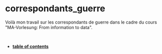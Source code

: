 # correspondants_guerre
Voilà mon travail sur les correspondants de guerre dans le cadre du cours "MA-Vorlesung: From information to data".

<br/>
 
* __[table of contents](Documentation/home.md)__ 

